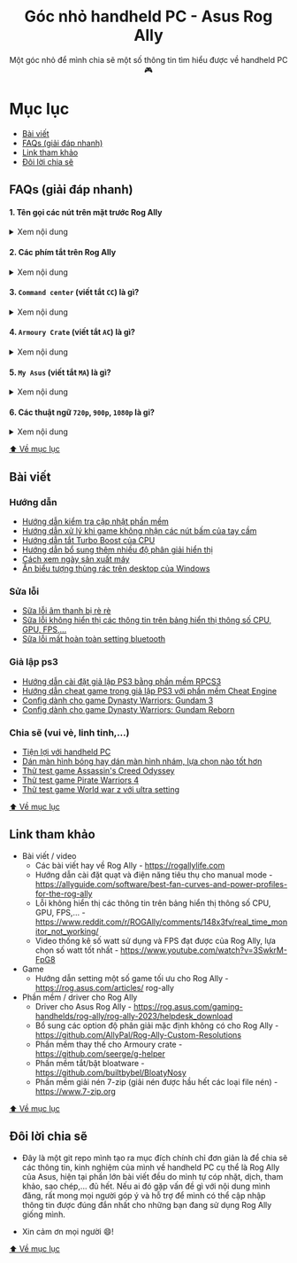 <h1 align="center">
  <img src="https://raw.githubusercontent.com/kytosai/goc-nho-handheld-pc/main/asus-rog-ally/cover.jpg" alt="" />
  <br />
  Góc nhỏ handheld PC - Asus Rog Ally
</h1>

<div align="center">
Một góc nhỏ để mình chia sẽ một số thông tin tìm hiểu được về handheld PC 🎮
</div>

# Mục lục

- [Bài viết](#bài-viết)
- [FAQs (giải đáp nhanh)](#faqs-giải-đáp-nhanh)
- [Link tham khảo](#link-tham-khảo)
- [Đôi lời chia sẽ](#đôi-lời-chia-sẽ)

## FAQs (giải đáp nhanh)

#### 1. Tên gọi các nút trên mặt trước Rog Ally

<details>
  <summary>Xem nội dung</summary>
  
  ![](./asus-rog-ally/faqs/rog-ally-buttons-01.jpg)
  ![](./asus-rog-ally/faqs/rog-ally-buttons-02.jpg)
  ![](./asus-rog-ally/faqs/rog-ally-buttons-03.jpg)
</details>

#### 2. Các phím tắt trên Rog Ally

<details>
  <summary>Xem nội dung</summary>
  
  ![](./asus-rog-ally/faqs/rog-ally-key-shortcut.jpg)
</details>

#### 3. `Command center` (viết tắt `CC`) là gì?

<details>
  <summary>Xem nội dung</summary>
  
  Khi bạn bấm phím `Command Center` trên Rog Ally, thì sẽ có một phần mềm trượt từ trái sang phải chiếm 1 phần màn hình bên trái, khu vực này sẽ gọi là `Command Center`

  ![](./asus-rog-ally/faqs/command-center-01.jpg)

  Đây là khu vực giúp bạn có những thiết lập nhanh khi sử dụng máy như: thay đổi tần số quét, mở khu vực hiển thị thống kê CPU/GPU/FPS/nhiệt độ,....
</details>

#### 4. `Armoury Crate` (viết tắt `AC`) là gì?

<details>
  <summary>Xem nội dung</summary>
  
  Khi bạn bấm nút `Armoury Crate` trên Rog Ally (nút có biểu tượng vòng tròn), thì sẽ có một phần mềm hiển thị full màn hình chứa danh sách các game/app đầu tiên.

  ![](./asus-rog-ally/faqs/armoury-crate-01.jpg)

  Đây là phần mềm được cài đặt sẵn trong máy giúp bạn quản lý mọi thứ của Rog Ally. VD: cài đặt nút nhấn, cài đặt danh sách game, cài đặt đèn led của joystick,...

  ![](./asus-rog-ally/faqs/armoury-crate-02.jpg)
</details>

#### 5. `My Asus` (viết tắt `MA`) là gì?

<details>
  <summary>Xem nội dung</summary>
  
  `My Asus` là một phần mềm được cài đặt sẵn trong Rog Ally, phần mềm này giúp bạn quản lý các cài đặt chung của các thiết bị Asus như: **quản lý cập nhật driver** (quan trọng nhất), xem các thông số của thiết bị, check thông tin bảo hành, serial, liên hệ hỗ trợ từ asus,...

  Trong hình bên dưới phần mềm này chính là chỗ mũi tên trỏ tới có icon màu xanh
  
  ![](./asus-rog-ally/faqs/my-asus-01.jpg)

  ![](./asus-rog-ally/faqs/my-asus-02.jpg)

  Trong hình dưới là mục quan trọng nhất của `My Asus` là mục quản lý các bản cập nhật phần mềm của Rog Ally

  ![](./asus-rog-ally/faqs/my-asus-03.jpg)
</details>

#### 6. Các thuật ngữ `720p`, `900p`, `1080p` là gi?

<details>
  <summary>Xem nội dung</summary>
  
  Các thuật ngữ `720p`, `900p`, `1080p` này là đại diện cho viết tắt của các độ phân giải màn hình, đa phần là viết tắt dành cho tỷ lệ màn hình 16:9. 

  Cụ thể các tình huống trên sẽ như sau:

  - `720p` tương đương `1280 x 720` hay còn gọi là HD
  - `900p` tương đương `1600 x 900`
  - `1080p` tương đương `1920 x 1080` hay còn gọi là Full HD
</details>

[⬆️ Về mục lục](#mục-lục)

## Bài viết

### Hướng dẫn

- [Hướng dẫn kiểm tra cập nhật phần mềm](./asus-rog-ally/huong-dan/huong-dan-kiem-tra-cap-nhat-phan-mem)
- [Hướng dẫn xử lý khi game không nhận các nút bấm của tay cầm](./asus-rog-ally/huong-dan/xu-ly-khi-game-khong-nhan-nut-bam-tay-cam)
- [Hướng dẫn tắt Turbo Boost của CPU](./asus-rog-ally/huong-dan/huong-dan-tat-turbo-boost-cua-cpu)
- [Hướng dẫn bổ sung thêm nhiều độ phân giải hiển thị](./asus-rog-ally/huong-dan/huong-dan-bo-sung-them-nhieu-do-phan-giai-hien-thi)
- [Cách xem ngày sản xuất máy](./asus-rog-ally/huong-dan/cach-xem-ngay-san-xuat-may)
- [Ẩn biểu tượng thùng rác trên desktop của Windows](./asus-rog-ally/huong-dan/an-bieu-tuong-thung-rac-tren-windows)

### Sửa lỗi

- [Sữa lỗi âm thanh bị rè rè](./asus-rog-ally/sua-loi/sua-loi-am-thanh-bi-re-re)
- [Sữa lỗi không hiển thị các thông tin trên bảng hiển thị thông số CPU, GPU, FPS,...](./asus-rog-ally/sua-loi/sua-loi-khong-hien-thi-cac-thong-tin-tren-bang-hien-thi-thong-so-cpu-gpu-fps)
- [Sữa lỗi mất hoàn toàn setting bluetooth](./asus-rog-ally/sua-loi/sau-loi-mat-hoan-toan-setting-bluetooth)

### Giả lập ps3

- [Hướng dẫn cài đặt giả lập PS3 bằng phần mềm RPCS3](./asus-rog-ally/ps3/huong-dan-cai-dat-gia-lap-ps3)
- [Hướng dẫn cheat game trong giả lập PS3 với phần mềm Cheat Engine](./asus-rog-ally/ps3/huong-dan-cheat-game-trong-gia-lap-ps3-voi-cheat-engine)
- [Config dành cho game Dynasty Warriors: Gundam 3](./asus-rog-ally/ps3/game-dynasty-warriors-gundam-3)
- [Config dành cho game Dynasty Warriors: Gundam Reborn](./asus-rog-ally/ps3/game-dynasty-warriors-gundam-reborn)

### Chia sẽ (vui vẻ, linh tinh,...)

- [Tiện lợi với handheld PC](./asus-rog-ally/chia-se/tien-loi-voi-handheld-pc)
- [Dán màn hình bóng hay dán màn hình nhám, lựa chọn nào tốt hơn](./asus-rog-ally/chia-se/dan-man-hinh-bong-hay-dan-man-hinh-nham-lua-chon-nao-tot-hon)
- [Thử test game Assassin's Creed Odyssey](./asus-rog-ally/chia-se/thu-test-game-assassin-creed-odyssey)
- [Thử test game Pirate Warriors 4](./asus-rog-ally/chia-se/thu-test-game-pirate-warriors-4)
- [Thử test game World war z với ultra setting](./asus-rog-ally/chia-se/thu-test-game-world-war-z-voi-ultra-setting)

[⬆️ Về mục lục](#mục-lục)

## Link tham khảo

- Bài viết / video
  - Các bài viết hay về Rog Ally - https://rogallylife.com
  - Hướng dẫn cài đặt quạt và điện năng tiêu thụ cho manual mode - https://allyguide.com/software/best-fan-curves-and-power-profiles-for-the-rog-ally
  - Lỗi không hiển thị các thông tin trên bảng hiển thị thông số CPU, GPU, FPS,... - https://www.reddit.com/r/ROGAlly/comments/148x3fv/real_time_monitor_not_working/
  - Video thống kê số watt sử dụng và FPS đạt được của Rog Ally, lựa chọn số watt tốt nhất - https://www.youtube.com/watch?v=3SwkrM-FpG8 
- Game
  - Hướng dẫn setting một số game tối ưu cho Rog Ally - https://rog.asus.com/articles/
  rog-ally
- Phần mềm / driver cho Rog Ally
  - Driver cho Asus Rog Ally - https://rog.asus.com/gaming-handhelds/rog-ally/rog-ally-2023/helpdesk_download
  - Bổ sung các option độ phân giải mặc định không có cho Rog Ally - https://github.com/AllyPal/Rog-Ally-Custom-Resolutions
  - Phần mềm thay thế cho Armoury crate - https://github.com/seerge/g-helper
  - Phần mềm tắt/bật bloatware - https://github.com/builtbybel/BloatyNosy
  - Phần mềm giải nén 7-zip (giải nén được hầu hết các loại file nén) - https://www.7-zip.org

[⬆️ Về mục lục](#mục-lục)

## Đôi lời chia sẽ

- Đây là một git repo mình tạo ra mục đích chính chỉ đơn giản là để chia sẽ các thông tin, kinh nghiệm của mình về handheld PC cụ thể là Rog Ally của Asus, hiện tại phần lớn bài viết đều do mình tự cóp nhặt, dịch, tham khảo, sao chép,... đủ hết. Nếu ai đó gặp vấn đề gì với nội dung mình đăng, rất mong mọi người góp ý và hỗ trợ để mình có thể cập nhập thông tin được đúng đắn nhất cho những bạn đang sử dụng Rog Ally giống mình.

- Xin cảm ơn mọi người 😄!

[⬆️ Về mục lục](#mục-lục)
